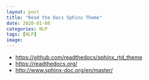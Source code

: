 ```yaml
---
layout: post
title: "Read the Docs Sphinx Theme"
date: 2020-01-08
categories: NLP
tags: [NLP]
image:
---
```



* https://github.com/readthedocs/sphinx_rtd_theme
* https://readthedocs.org/
* http://www.sphinx-doc.org/en/master/
